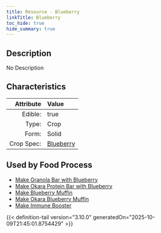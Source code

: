 ```yaml
---
title: Resource - Blueberry
linkTitle: Blueberry
toc_hide: true
hide_summary: true
---
```

<!-- This is generated by the MarsSim HelpGenertor, do not edit. -->

## Description
No Description

## Characteristics

| Attribute      | Value |
|--------:|:------|
|Edible:|true|
|Type:|Crop|
|Form:|Solid|
|Crop Spec:|[Blueberry](/docs/definitions/crop/blueberry)|
 



    
## Used by Food Process

- [Make Granola Bar with Blueberry](/docs/definitions/food/make-granola-bar-with-blueberry)
- [Make Okara Protein Bar with Blueberry](/docs/definitions/food/make-okara-protein-bar-with-blueberry)
- [Make Blueberry Muffin](/docs/definitions/food/make-blueberry-muffin)
- [Make Okara Blueberry Muffin](/docs/definitions/food/make-okara-blueberry-muffin)
- [Make Immune Booster](/docs/definitions/food/make-immune-booster)



{{< definition-tail version="3.10.0" generatedOn="2025-10-09T21:45:01.8754429" >}}


